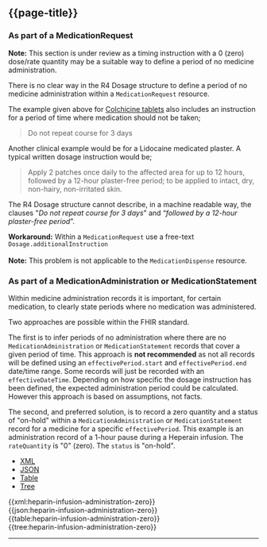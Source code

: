 ## {{page-title}}

### As part of a MedicationRequest

<div class="nhsd-a-box nhsd-a-box--bg-light-yellow nhsd-!t-margin-bottom-6 nhsd-t-body">
    <strong>Note:</strong> This section is under review as a timing instruction with a 0 (zero) dose/rate quantity may be a suitable way to define a period of no medicine administration.
</div>

There is no clear way in the R4 Dosage structure to define a period of no medicine administration within a `MedicationRequest` resource.

The example given above for [Colchicine tablets](DosageExamples-Wherefree-textinstructionsarerequired#Colchicinetablets) also includes an instruction for a period of time where medication should not be taken;

> Do not repeat course for 3 days

Another clinical example would be for a Lidocaine medicated plaster. A typical written dosage instruction would be;

> Apply 2 patches once daily to the affected area for up to 12 hours, followed by a 12-hour plaster-free period; to be applied to intact, dry, non-hairy, non-irritated skin.

The R4 Dosage structure cannot describe, in a machine readable way, the clauses "*Do not repeat course for 3 days*" and “*followed by a 12-hour plaster-free period*”.

<div class="nhsd-a-box nhsd-a-box--bg-light-blue nhsd-!t-margin-bottom-6 nhsd-t-body">
    <strong>Workaround:</strong> Within a <code>MedicationRequest</code> use a free-text <code>Dosage.additionalInstruction</code>
    <br/><br/>
    <strong>Note:</strong> This problem is not applicable to the <code>MedicationDispense</code> resource.
</div>

<!--See an example for [Microgynon tablets](DosageExamples-Wherefree-textinstructionsarerequired#Microgynontablets).

A further clinical example is for [Heparin infusions](DosageExamples-Infusions#Heparin-infusion) where there may be a period of time where the infusion is paused based on blood test results following the increase/decrease of the Heparin dose. For example "Pause the infusion for 1 hour then re-check the APTT ratio".
-->

### As part of a MedicationAdministration or MedicationStatement

Within medicine administration records it is important, for certain medication, to clearly state periods where no medication was administered.

Two approaches are possible within the FHIR standard.

The first is to infer periods of no administration where there are no `MedicationAdministration` or `MedicationStatement` records that cover a given period of time. This approach is **not recommended** as not all records will be defined using an `effectivePeriod.start` and `effectivePeriod.end` date/time range. Some records will just be recorded with an `effectiveDateTime`. Depending on how specific the dosage instruction has been defined, the expected administration period could be calculated. However this approach is based on assumptions, not facts.

The second, and preferred solution, is to record a zero quantity and a status of "on-hold" within a `MedicationAdministration` or `MedicationStatement` record for a medicine for a specific `effectivePeriod`. This example is an administration record of a 1-hour pause during a Heperain infusion. The `rateQuantity` is "0" (zero). The `status` is "on-hold".

<!--// start of code snippet -->
<div>
    <ul class="nav nav-tabs" role="tablist">
      <li role="presentation" class="active">
        <a href="#xml-56" aria-controls="xml" role="tab" data-toggle="tab">XML</a>
      </li>
      <li role="presentation">
        <a href="#json-56" aria-controls="json" role="tab" data-toggle="tab">JSON</a>
      </li>
        <li role="presentation">
        <a href="#table-56" aria-controls="table" role="tab" data-toggle="tab">Table</a>
      </li>
      <li role="presentation">
        <a href="#tree-56" aria-controls="tree" role="tab" data-toggle="tab">Tree</a>
      </li>
  </ul>

  <!-- Tab panes -->
  <div class="tab-content snippet">
    <div role="tabpanel" class="tab-pane active" id="xml-56">
      {{xml:heparin-infusion-administration-zero}}
    </div>
    <div role="tabpanel" class="tab-pane" id="json-56">
      {{json:heparin-infusion-administration-zero}}
    </div>
    <div role="tabpanel" class="tab-pane" id="table-56">
      {{table:heparin-infusion-administration-zero}}
    </div>
    <div role="tabpanel" class="tab-pane" id="tree-56">
      {{tree:heparin-infusion-administration-zero}}
    </div>
  </div>
</div>
<!--// end of code snippet -->

---